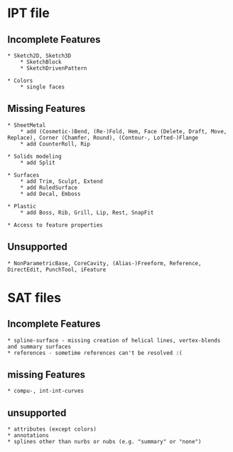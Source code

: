 # IPT file
## Incomplete Features
	* Sketch2D, Sketch3D
		* SketchBlock
		* SketchDrivenPattern

	* Colors
		* single faces

## Missing Features
	* SheetMetal
		* add (Cosmetic-)Bend, (Re-)Fold, Hem, Face (Delete, Draft, Move, Replace), Corner (Chamfer, Round), (Contour-, Lofted-)Flange
		* add CounterRoll, Rip

	* Solids modeling
		* add Split

	* Surfaces
		* add Trim, Sculpt, Extend
		* add RuledSurface
		* add Decal, Emboss

	* Plastic
		* add Boss, Rib, Grill, Lip, Rest, SnapFit

	* Access to feature properties

## Unsupported
	* NonParametricBase, CoreCavity, (Alias-)Freeform, Reference, DirectEdit, PunchTool, iFeature

# SAT files
## Incomplete Features
	* spline-surface - missing creation of helical lines, vertex-blends and summary surfaces
	* references - sometime references can't be resolved :(

## missing Features
	* compu-, int-int-curves

## unsupported
	* attributes (except colors)
	* annotations
	* splines other than nurbs or nubs (e.g. "summary" or "none")
